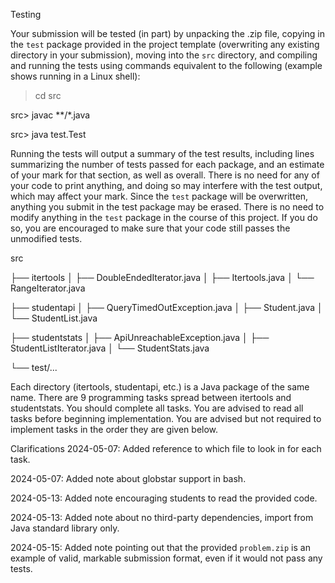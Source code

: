 Testing

Your submission will be tested (in part) by unpacking the .zip file, copying in the `test` package provided in the project template (overwriting any existing directory in your submission), moving into the `src` directory, and compiling and running the tests using commands equivalent to the following (example shows running in a Linux shell):

> cd src

src> javac **/*.java

src> java test.Test

Running the tests will output a summary of the test results, including lines summarizing the number of tests passed for each package, and an estimate of your mark for that section, as well as overall. There is no need for any of your code to print anything, and doing so may interfere with the test output, which may affect your mark.
Since the `test` package will be overwritten, anything you submit in the test package may be erased. There is no need to modify anything in the `test` package in the course of this project. If you do so, you are encouraged to make sure that your code still passes the unmodified tests.


src

├── itertools
│   ├── DoubleEndedIterator.java
│   ├── Itertools.java
│   └── RangeIterator.java


├── studentapi
│   ├── QueryTimedOutException.java
│   ├── Student.java
│   └── StudentList.java



├── studentstats
│   ├── ApiUnreachableException.java
│   ├── StudentListIterator.java
│   └── StudentStats.java


└── test/...


Each directory (itertools, studentapi, etc.) is a Java package of the same name. There are 9 programming tasks spread between itertools and studentstats. You should complete all tasks. You are advised to read all tasks before beginning implementation. You are advised but not required to implement tasks in the order they are given below.


Clarifications
2024-05-07: Added reference to which file to look in for each task.

2024-05-07: Added note about globstar support in bash.

2024-05-13: Added note encouraging students to read the provided code.

2024-05-13: Added note about no third-party dependencies, import from Java standard library only.

2024-05-15: Added note pointing out that the provided `problem.zip` is an example of valid, markable submission format, even if it would not pass any tests.
